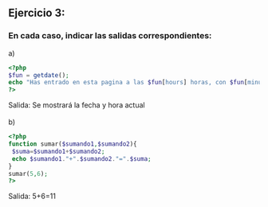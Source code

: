 
## Ejercicio 3:
### En cada caso, indicar las salidas correspondientes:
a)
```php
<?php
$fun = getdate();
echo "Has entrado en esta pagina a las $fun[hours] horas, con $fun[minutes] minutos y $fun[seconds] segundos, del $fun[mday]/$fun[mon]/$fun[year]";
?>
```
Salida: Se mostrará la fecha y hora actual
\
\
b)
```php
<?php
function sumar($sumando1,$sumando2){ 
 $suma=$sumando1+$sumando2; 
 echo $sumando1."+".$sumando2."=".$suma; 
} 
sumar(5,6);
?>
```
 Salida: 5+6=11

